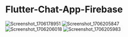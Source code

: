 # Flutter-Chat-App-Firebase
![Screenshot_1706178951](https://github.com/SufiyanRazaq/Flutter-Chat-App-Firebase/assets/119070430/52dff234-545e-43be-b130-99d402e966c7)
![Screenshot_1706205847](https://github.com/SufiyanRazaq/Flutter-Chat-App-Firebase/assets/119070430/99df0cd4-d396-4961-807f-32115ebb835a)
![Screenshot_1706206018](https://github.com/SufiyanRazaq/Flutter-Chat-App-Firebase/assets/119070430/da774405-2051-45b1-8b17-d9360455fdf4)
![Screenshot_1706205983](https://github.com/SufiyanRazaq/Flutter-Chat-App-Firebase/assets/119070430/ba6331e4-a8dc-429f-964a-eeb27e84ac73)
